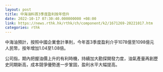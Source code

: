 ```yaml
---
layout: post
title: 中海油料首3季度盈利按年倍升
date: 2022-10-17 07:30:40.000000000 +08:00
link: https://news.rthk.hk/rthk/ch/component/k2/1671269-20221017.htm
categories: rthk
---
```


中海油預計，按照中國企業會計準則，今年首3季度盈利介乎1078億至1098億元人民幣，按年增加1.04至1.08倍。

公司指，期內把握油價上升的有利時機，持續加大勘探開發力度，油氣產量再創歷史同期新高，成本競爭優勢進一步鞏固，盈利水平大幅提高。
